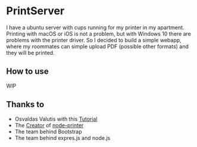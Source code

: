 # PrintServer
I have a ubuntu server with cups running for my printer in my apartment. 
Printing with macOS or iOS is not a problem, but with Windows 10 there are problems with the printer driver. 
So I decided to build a simple webapp, where my roommates can simple upload PDF (possible other formats) and they will be printed.

## How to use
WIP


## Thanks to 
- Osvaldas Valutis with this [Tutorial](https://css-tricks.com/drag-and-drop-file-uploading/)
- The [Creator](https://github.com/tojocky) of [node-printer](https://github.com/tojocky/node-printer)
- The team behind Bootstrap
- The team behind expres.js and node.js
